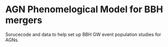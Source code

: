 # AGN Phenomelogical Model for BBH mergers

Sorucecode and data to help set up BBH GW event population studies for AGNs.

 